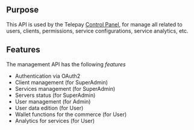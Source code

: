 ## Purpose
This API is used by the Telepay [Control Panel](https://cp.telepay.net), for manage all related to
users, clients, permissions, service configurations, service analytics, etc.

## Features
The management API has the following *features*

- Authentication via OAuth2
- Client management (for SuperAdmin)
- Services management (for SuperAdmin)
- Servers status (for SuperAdmin)
- User management (for Admin)
- User data edition (for User)
- Wallet functions for the commerce (for User)
- Analytics for services (for User)
